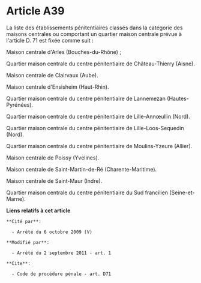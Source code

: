 # Article A39

La liste des établissements pénitentiaires classés dans la catégorie des maisons centrales ou comportant un quartier maison
centrale prévue à l'article D. 71 est fixée comme suit : 

Maison centrale d'Arles (Bouches-du-Rhône) ; 

Quartier maison centrale du centre pénitentiaire de Château-Thierry (Aisne). 

Maison centrale de Clairvaux (Aube). 

Maison centrale d'Ensisheim (Haut-Rhin). 

Quartier maison centrale du centre pénitentiaire de Lannemezan (Hautes-Pyrénées). 

Quartier maison centrale du centre pénitentiaire de Lille-Annœullin (Nord). 

Quartier maison centrale du centre pénitentiaire de Lille-Loos-Sequedin (Nord). 

Quartier maison centrale du centre pénitentiaire de Moulins-Yzeure (Allier). 

Maison centrale de Poissy (Yvelines). 

Maison centrale de Saint-Martin-de-Ré (Charente-Maritime). 

Maison centrale de Saint-Maur (Indre).

Quartier maison centrale du centre pénitentiaire du Sud francilien (Seine-et-Marne).

**Liens relatifs à cet article**

	**Cité par**:

	  - Arrêté du 6 octobre 2009 (V)

	**Modifié par**:

	  - Arrêté du 2 septembre 2011 - art. 1

	**Cite**:

	  - Code de procédure pénale - art. D71
